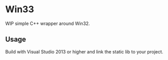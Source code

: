 # Win33
WIP simple C++ wrapper around Win32.

Usage
-----------

Build with Visual Studio 2013 or higher and link the static lib to your project.
